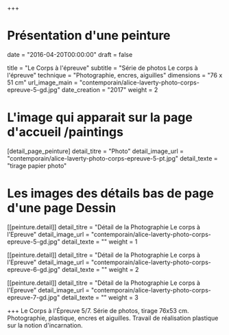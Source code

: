 +++
# Présentation d'une peinture
date = "2016-04-20T00:00:00"
draft = false

title = "Le Corps à l'épreuve"
subtitle = "Série de photos Le corps à l'épreuve"
technique = "Photographie, encres, aiguilles"
dimensions = "76 x 51 cm"
url_image_main = "contemporain/alice-laverty-photo-corps-epreuve-5-gd.jpg"
date_creation = "2017"
weight = 2

# L'image qui apparait sur la page d'accueil /paintings
[detail_page_peinture]
detail_titre = "Photo"
detail_image_url = "contemporain/alice-laverty-photo-corps-epreuve-5-pt.jpg"
detail_texte = "tirage papier photo"

# Les images des détails bas de page d'une page Dessin
[[peinture.detail]]
detail_titre = "Détail de la Photographie Le corps à l'Epreuve"
detail_image_url = "contemporain/alice-laverty-photo-corps-epreuve-5-gd.jpg"
detail_texte = ""
weight = 1

[[peinture.detail]]
detail_titre = "Détail de la Photographie Le corps à l'Epreuve"
detail_image_url = "contemporain/alice-laverty-photo-corps-epreuve-6-gd.jpg"
detail_texte = ""
weight = 2

[[peinture.detail]]
detail_titre = "Détail de la Photographie Le corps à l'Epreuve"
detail_image_url = "contemporain/alice-laverty-photo-corps-epreuve-7-gd.jpg"
detail_texte = ""
weight = 3

+++
 Le Corps à l'Épreuve 5/7. Série de photos, tirage 76x53 cm. Photographie, plastique, encres et aiguilles. Travail de réalisation plastique sur la notion d'incarnation.
